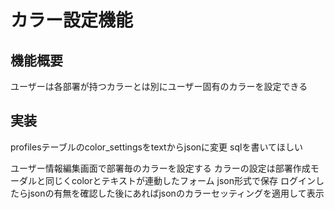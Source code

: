 # カラー設定機能

## 機能概要
ユーザーは各部署が持つカラーとは別にユーザー固有のカラーを設定できる

## 実装
profilesテーブルのcolor_settingsをtextからjsonに変更
sqlを書いてほしい

ユーザー情報編集画面で部署毎のカラーを設定する
カラーの設定は部署作成モーダルと同じくcolorとテキストが連動したフォーム
json形式で保存
ログインしたらjsonの有無を確認した後にあればjsonのカラーセッティングを適用して表示
